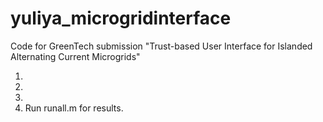 # yuliya_microgridinterface

Code for GreenTech submission "Trust-based User Interface for Islanded Alternating Current Microgrids"

1.
2.
3.
4. Run runall.m for results.
